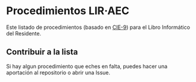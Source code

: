 Procedimientos LIR·AEC
=============

Este listado de procedimientos (basado en [CIE-9](https://eciemaps.mscbs.gob.es/ecieMaps/browser/index_9_mc.html)) para el Libro Informático del Residente.

## Contribuir a la lista
Si hay algun procedimiento que eches en falta, puedes hacer una aportación al repositorio o abrir una Issue.